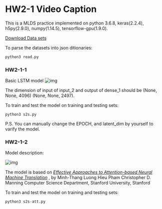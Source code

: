 # HW2-1 Video Caption

This is a MLDS practice implemented on python 3.6.8, keras(2.2.4), h5py(2.9.0), numpy(1.14.5), tensorflow-gpu(1.9.0).


[Download Data sets](<https://drive.google.com/drive/folders/1kwKemVE8CZqjv1e2p72JnL2eeWjKJOQ0?fbclid=IwAR3FeMaGQ7-B9KjE4cQvlN3FuElRnxOznpLVseERNwLOHNWeze9TpNlGf5E>)


To parse the datasets into json ditionaries:

```bash
python3 read.py
```



### HW2-1-1

Basic LSTM model
![img](https://lh4.googleusercontent.com/pjdRBSq0my7Em9qE1sm8ug624jOYbuqh5_bfe13n6Xe5-a6dFQqjHLZYy-M9QIcJs2KRD2wkM3z3JdpRhFJx7LPpZGuA3BA9CSTY0CO3vIoUjqvjPf2q83N9Ae9w5b9yVnmX8LsxFa4)

The dimension of input of input_2 and output of  dense_1 should be (None, None, 4096) (None, None, 2497).

To train and test the model on training and testing sets:

```
python3 s2s.py
```

P.S. You can manually change the EPOCH, and latent_dim by yourself to varify the model.





### HW2-1-2

Model description:

![img](https://lh4.googleusercontent.com/U6-KabWwIJtCNgy-c37ueG99i9PrbGqsyXdjLdxxtZi25Z60to-2f0NOsgJUhvgNZjAO2qIYnbQOrqjqSzH1bt5-GpEddmOcXDdXxXb7jh6KZVye0h0Lg3dHtMh--RTjJl65Rzrj0xA)

The model is based on [*Effective Approaches to Attention-based Neural Machine Translation*](<https://arxiv.org/pdf/1508.04025.pdf>) , by Minh-Thang Luong Hieu Pham Christopher D. Manning Computer Science Department, Stanford University, Stanford



To train and test the model on training and testing sets:

```
python3 s2s-att.py
```
